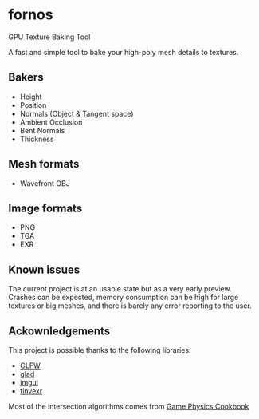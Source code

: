 # fornos

GPU Texture Baking Tool

A fast and simple tool to bake your high-poly mesh details to textures.

## Bakers

- Height
- Position
- Normals (Object & Tangent space)
- Ambient Occlusion
- Bent Normals
- Thickness

## Mesh formats

- Wavefront OBJ

## Image formats

- PNG
- TGA
- EXR

## Known issues

The current project is at an usable state but as a very early preview. Crashes can be expected, memory consumption can be high for large textures or big meshes, and there is barely any error reporting to the user.

## Ackownledgements

This project is possible thanks to the following libraries:

- [GLFW](http://www.glfw.org)
- [glad](http://glad.dav1d.de)
- [imgui](https://github.com/ocornut/imgui)
- [tinyexr](https://github.com/syoyo/tinyexr)

Most of the intersection algorithms comes from [Game Physics Cookbook](https://github.com/gszauer/GamePhysicsCookbook)